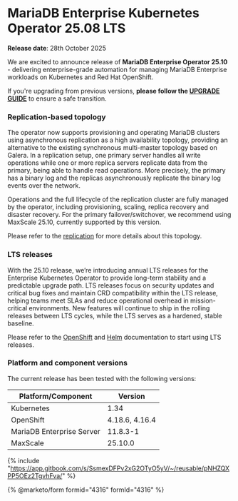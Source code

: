 # MariaDB Enterprise Kubernetes Operator 25.08 LTS

**Release date**: 28th October 2025

We are excited to announce release of **MariaDB Enterprise Operator 25.10** - delivering enterprise-grade automation for managing MariaDB Enterprise workloads on Kubernetes and Red Hat OpenShift.

If you're upgrading from previous versions, __please follow the [UPGRADE GUIDE](https://mariadb.com/docs/tools/mariadb-enterprise-operator/migrations/migrate-25.10)__ to ensure a safe transition.

### Replication-based topology

The operator now supports provisioning and operating MariaDB clusters using asynchronous replication as a high availability topology, providing an alternative to the existing synchronous multi-master topology based on Galera. In a replication setup, one primary server handles all write operations while one or more replica servers replicate data from the primary, being able to handle read operations. More precisely, the primary has a binary log and the replicas asynchronously replicate the binary log events over the network. 

Operations and the full lifecycle of the replication cluster are fully managed by the operator, including provisioning, scaling, replica recovery and disaster recovery. For the primary failover/switchover, we recommend using MaxScale 25.10, currently supported by this version.

Please refer to the [replication](https://mariadb.com/docs/tools/mariadb-enterprise-operator/topologies/replication) for more details about this topology.

### LTS releases

With the 25.10 release, we’re introducing annual LTS releases for the Enterprise Kubernetes Operator to provide long-term stability and a predictable upgrade path. LTS releases focus on security updates and critical bug fixes and maintain CRD compatibility within the LTS release, helping teams meet SLAs and reduce operational overhead in mission-critical environments. New features will continue to ship in the rolling releases between LTS cycles, while the LTS serves as a hardened, stable baseline.

Please refer to the [OpenShift](https://mariadb.com/docs/tools/mariadb-enterprise-operator/installation/openshift#release-channels) and [Helm](https://mariadb.com/docs/tools/mariadb-enterprise-operator/installation/helm#long-term-support-versions) documentation to start using LTS releases.

### Platform and component versions

The current release has been tested with the following versions:

| Platform/Component        | Version  |
| ------------------------- | -------- |
| Kubernetes                | 1.34     |
| OpenShift                 | 4.18.6, 4.16.4 |
| MariaDB Enterprise Server | 11.8.3-1 |
| MaxScale                  | 25.10.0 |

{% include "https://app.gitbook.com/s/SsmexDFPv2xG2OTyO5yV/~/reusable/pNHZQXPP5OEz2TgvhFva/" %}

{% @marketo/form formid="4316" formId="4316" %}
